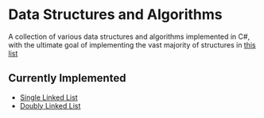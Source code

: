 # Data Structures and Algorithms

A collection of various data structures and algorithms implemented in C#, with the ultimate goal of implementing the vast majority of structures in [this list](http://en.wikipedia.org/wiki/List_of_data_structures)

Currently Implemented
---------------------

* [Single Linked List](http://en.wikipedia.org/wiki/Linked_list)
* [Doubly Linked List](http://en.wikipedia.org/wiki/Doubly_linked_list)